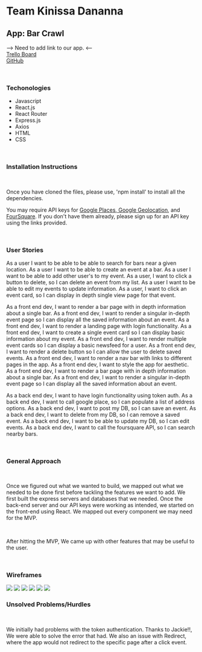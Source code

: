 <h1> Team Kinissa Dananna </h1>

<h2> App: Bar Crawl </h2>

--> Need to add link to our app. <--
<br />
<a href='https://trello.com/b/jCzgRiAz/agile-sprint'> Trello Board </a>
<br />
<a href='https://github.com/Kinissa-Dananna'> GitHub </a>

<br />

<h3> Techonologies </h3>
<ul>
  <li> Javascript </li>
  <li> React.js </li>
  <li> React Router </li>
  <li> Express.js </li>
  <li> Axios </li>
  <li> HTML </li>
  <li> CSS </li>
</ul>

<br />

<h3> Installation Instructions </h3>
<br />
<p> Once you have cloned the files, please use, 'npm install' to install all the dependencies. </p>
<p> You may require API keys for <a href='https://developers.google.com/places/'>Google Places</a>,<a href='https://developers.google.com/maps/documentation/geolocation/intro'> Google Geolocation</a>, and <a href='https://developer.foursquare.com/'>FourSquare</a>. If you don't have them already, please sign up for an API key using the links provided. </p>

<br />

<h3> User Stories </h3>
<p> As a user I want to be able to be able to search for bars near a given location. As a user I want to be able to create an event at a bar. As a user I want to be able to add other user's to my event. As a user, I want to click a button to delete, so I can delete an event from my list. As a user I want to be able to edit my events to update information. As a user, I want to click an event card, so I can display in depth single view page for that event. </p> 

<p> As a front end dev, I want to render a bar page with in depth information about a single bar. As a front end dev, I want to render a singular in-depth event page so I can display all the saved information about an event. As a front end dev, I want to render a landing page with login functionality. As a front end dev, I want to create a single event card so I can display basic information about my event. As a front end dev, I want to render multiple event cards so I can display a basic newsfeed for a user. As a front end dev, I want to render a delete button so I can allow the user to delete saved events. As a front end dev, I want to render a nav bar with links to different pages in the app. As a front end dev, I want to style the app for aesthetic. As a front end dev, I want to render a bar page with in depth information about a single bar. As a front end dev, I want to render a singular in-depth event page so I can display all the saved information about an event. </p>

<p> As a back end dev, I want to have login functionality using token auth. As a back end dev, I want to call google place, so I can populate a list of address options. As a back end dev, I want to post my DB, so I can save an event. As a back end dev, I want to delete from my DB, so I can remove a saved event. As a back end dev, I want to be able to update my DB, so I can edit events. As a back end dev, I want to call  the foursquare API, so I can search nearby bars. </p>

<br />

<h3> General Approach </h3>
<br />
<p>Once we figured out what we wanted to build, we mapped out what we needed to be done first before tackling the features we want to add.  We first built the express servers and databases that we needed. Once the back-end server and our API keys were working as intended, we started on the front-end using React. We mapped out every component we may need for the MVP.</p>
<br />
<p>After hitting the MVP, We came up with other features that may be useful to the user.</p>

<br />

<h3> Wireframes </h3>
<img src='https://i.imgur.com/JvJypDh.jpg'>
<img src='https://i.imgur.com/lbi8TuI.jpg'>
<img src='https://i.imgur.com/ZQ1e2Da.jpg'>
<img src='https://i.imgur.com/MKCOMZA.jpg'>
<img src='https://i.imgur.com/cfmZrF4.jpg'>
<img src='https://i.imgur.com/BLdD9P6.jpg'>

<br />
<h3> Unsolved Problems/Hurdles </h3>
<br/ >
<p>We initially had problems with the token authentication. Thanks to Jackie!!, We were able to solve the error that had. We also an issue with Redirect, where the app would not redirect to the specific page after a click event.</p>
